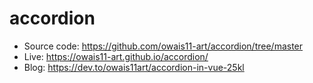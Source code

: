 # accordion

- Source code: https://github.com/owais11-art/accordion/tree/master
- Live: https://owais11-art.github.io/accordion/
- Blog: https://dev.to/owais11art/accordion-in-vue-25kl
